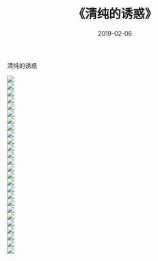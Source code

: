 ﻿---
layout: post
title:  《清纯的诱惑》
date:   2019-02-06
img: http://pic.660000.xyz/1:down/唯美/2019/清纯的诱惑/000.jpg
categories: [美女, 清纯, 唯美]
---

清纯的诱惑

  ![](http://pic.660000.xyz/1:down/唯美/2019/清纯的诱惑/001.jpg) <br> ![](http://pic.660000.xyz/1:down/唯美/2019/清纯的诱惑/002.jpg) <br> ![](http://pic.660000.xyz/1:down/唯美/2019/清纯的诱惑/003.jpg) <br> ![](http://pic.660000.xyz/1:down/唯美/2019/清纯的诱惑/004.jpg) <br> ![](http://pic.660000.xyz/1:down/唯美/2019/清纯的诱惑/005.jpg) <br> ![](http://pic.660000.xyz/1:down/唯美/2019/清纯的诱惑/006.jpg) <br> ![](http://pic.660000.xyz/1:down/唯美/2019/清纯的诱惑/007.jpg) <br> ![](http://pic.660000.xyz/1:down/唯美/2019/清纯的诱惑/008.jpg) <br> ![](http://pic.660000.xyz/1:down/唯美/2019/清纯的诱惑/009.jpg) <br> ![](http://pic.660000.xyz/1:down/唯美/2019/清纯的诱惑/010.jpg) <br> ![](http://pic.660000.xyz/1:down/唯美/2019/清纯的诱惑/011.jpg) <br> ![](http://pic.660000.xyz/1:down/唯美/2019/清纯的诱惑/012.jpg) <br> ![](http://pic.660000.xyz/1:down/唯美/2019/清纯的诱惑/013.jpg) <br> ![](http://pic.660000.xyz/1:down/唯美/2019/清纯的诱惑/014.jpg) <br> ![](http://pic.660000.xyz/1:down/唯美/2019/清纯的诱惑/015.jpg) <br> ![](http://pic.660000.xyz/1:down/唯美/2019/清纯的诱惑/016.jpg) <br> ![](http://pic.660000.xyz/1:down/唯美/2019/清纯的诱惑/017.jpg) <br> ![](http://pic.660000.xyz/1:down/唯美/2019/清纯的诱惑/018.jpg) <br> ![](http://pic.660000.xyz/1:down/唯美/2019/清纯的诱惑/019.jpg) <br> ![](http://pic.660000.xyz/1:down/唯美/2019/清纯的诱惑/020.jpg) <br> ![](http://pic.660000.xyz/1:down/唯美/2019/清纯的诱惑/021.jpg) <br> ![](http://pic.660000.xyz/1:down/唯美/2019/清纯的诱惑/022.jpg) <br> ![](http://pic.660000.xyz/1:down/唯美/2019/清纯的诱惑/023.jpg) <br> ![](http://pic.660000.xyz/1:down/唯美/2019/清纯的诱惑/024.jpg) <br> ![](http://pic.660000.xyz/1:down/唯美/2019/清纯的诱惑/025.jpg) <br> ![](http://pic.660000.xyz/1:down/唯美/2019/清纯的诱惑/026.jpg) <br>
